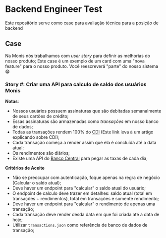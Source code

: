 # Backend Engineer Test

Este repositório serve como case para avaliação técnica para a posição de backend

## Case

Na Monis nós trabalhamos com _user story_ para definir as melhorias do nosso produto; Este case é um exemplo de um card com uma "nova feature" para o nosso produto. Você reescreverá "parte" do nosso sistema 😁

### Story #: Criar uma API para calculo de saldo dos usuários Monis

**Notas**:

- Nossos usuários possuem assinaturas que são debitadas semanalmente de seus cartões de crédito;
- Essas assinaturas são armazenadas como _transações_ em nosso banco de dados;
- Todas as transações rendem 100% do [CDI](https://www.infomoney.com.br/guias/cdi/) (Este link leva à um artigo explicando sobre CDI);
- Cada transação começa a render assim que ela é concluída até a data atual;
- Os rendimentos são diários;
- Existe uma API do [Banco Central](https://api.bcb.gov.br/dados/serie/bcdata.sgs.11/dados?formato=json) para pegar as taxas de cada dia;

**Critérios de Aceite**

- Não se preocupar com autenticação, foque apenas na regra de negócio (Calcular o saldo atual);
- Deve haver um endpoint para "calcular" o saldo atual do usuário;
- O endpoint de calculo deve trazer em detalhes: saldo atual (total em transações + rendimentos), total em transações e somente rendimento;
- Deve haver um endpoint para "calcular" o rendimento de apenas uma transação;
- Cada transação deve render desda data em que foi criada até a data de hoje;
- Utilizar `transactions.json` como referência de banco de dados de transação;
